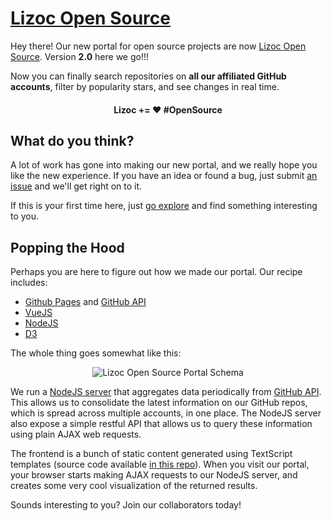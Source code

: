 [Lizoc Open Source](https://www.lizoc.com/opensource)
====================
Hey there! Our new portal for open source projects are now [Lizoc Open Source](https://www.lizoc.com/opensource). Version **2.0** here we go!!!

Now you can finally search repositories on **all our affiliated GitHub accounts**, filter by popularity stars, and see changes in real time.

<h4 align="center"> Lizoc += ♥ #OpenSource </h4>


What do you think?
------------------
A lot of work has gone into making our new portal, and we really hope you like the new experience. If you have an idea or found a bug, just 
submit [an issue](https://www.github.com/lizoc/lizoc.github.io/issues) and we'll get right on to it.

If this is your first time here, just [go explore](https://www.lizoc.com/opensource) and find something interesting to you.


Popping the Hood
----------------
Perhaps you are here to figure out how we made our portal. Our recipe includes:

- [Github Pages](http://pages.github.com) and [GitHub API](http://developer.github.com/v3)
- [VueJS](http://www.vuejs.org)
- [NodeJS](http://nodejs.org)
- [D3](http://d3js.org)

The whole thing goes somewhat like this:

<p align="center"><img src="https://raw.github.com/lizoc/lizoc.github.com/master/github_portal_schema.png" alt="Lizoc Open Source Portal Schema" /></p>

We run a [NodeJS server](https://www.github.com/lizoc/askoctocat) that aggregates data periodically from [GitHub API](http://developer.github.com). This allows us to 
consolidate the latest information on our GitHub repos, which is spread across multiple accounts, in one place. The NodeJS server also expose a simple restful API that 
allows us to query these information using plain AJAX web requests.

The frontend is a bunch of static content generated using TextScript templates (source code available [in this repo](https://www.github.com/lizoc/multihub)). When you visit 
our portal, your browser starts making AJAX requests to our NodeJS server, and creates some very cool visualization of the returned results.

Sounds interesting to you? Join our collaborators today!
